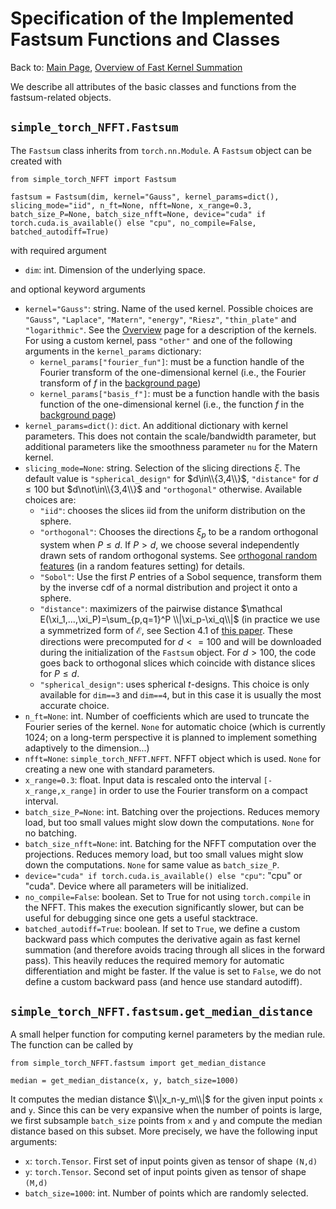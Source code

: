 # Specification of the Implemented Fastsum Functions and Classes

Back to: [Main Page](../../readme.md), [Overview of Fast Kernel Summation](overview.md)

We describe all attributes of the basic classes and functions from the fastsum-related objects.

## `simple_torch_NFFT.Fastsum`

The `Fastsum` class inherits from `torch.nn.Module`. A `Fastsum` object can be created with
```
from simple_torch_NFFT import Fastsum

fastsum = Fastsum(dim, kernel="Gauss", kernel_params=dict(), slicing_mode="iid", n_ft=None, nfft=None, x_range=0.3, batch_size_P=None, batch_size_nfft=None, device="cuda" if torch.cuda.is_available() else "cpu", no_compile=False, batched_autodiff=True)
```
with required argument

- `dim`: int. Dimension of the underlying space.

and optional keyword arguments

- `kernel="Gauss"`: string. Name of the used kernel. Possible choices are `"Gauss"`, `"Laplace"`, `"Matern"`, `"energy"`, `"Riesz"`, `"thin_plate"` and `"logarithmic"`. See the [Overview](overview.md) page for a description of the kernels. For using a custom kernel, pass `"other"` and one of the following arguments in the `kernel_params` dictionary:
    - `kernel_params["fourier_fun"]`: must be a function handle of the Fourier transform of the one-dimensional kernel (i.e., the Fourier transform of $f$ in the [background page](background.md))
    - `kernel_params["basis_f"]`: must be a function handle with the basis function of the one-dimensional kernel (i.e., the function $f$ in the [background page](background.md))
- `kernel_params=dict()`: `dict`. An additional dictionary with kernel parameters. This does not contain the scale/bandwidth parameter, but additional parameters like the smoothness parameter `nu` for the Matern kernel.
- `slicing_mode=None`: string. Selection of the slicing directions $\xi$. The default value is `"spherical_design"` for $d\in\\{3,4\\}$, `"distance"` for $d \leq 100$ but $d\not\in\\{3,4\\}$ and `"orthogonal"` otherwise. Available choices are:
	-  `"iid"`: chooses the slices iid from the uniform distribution on the sphere.
	- `"orthogonal"`: Chooses the directions $\xi_p$ to be a random orthogonal system when $P\le d$. If $P>d$, we choose several independently drawn sets of random orthogonal systems. See [orthogonal random features](https://arxiv.org/abs/1610.09072) (in a random features setting) for details.
	- `"Sobol"`: Use the first $P$ entries of a Sobol sequence, transform them by the inverse cdf of a normal distribution and project it onto a sphere.
	- `"distance"`: maximizers of the pairwise distance $\mathcal E(\xi_1,...,\xi_P)=\sum_{p,q=1}^P \\|\xi_p-\xi_q\\|$ (in practice we use a symmetrized form of $\mathcal E$, see Section 4.1 of [this paper](https://arxiv.org/abs/2410.01316). These directions were precomputed for $d<=100$ and will be downloaded during the initialization of the `Fastsum` object. For $d>100$, the code goes back to orthogonal slices which coincide with distance slices for $P\leq d$.
	- `"spherical_design"`: uses spherical $t$-designs. This choice is only available for `dim==3` and `dim==4`, but in this case it is usually the most accurate choice.
- `n_ft=None`: int. Number of coefficients which are used to truncate the Fourier series of the kernel. `None` for automatic choice (which is currently 1024; on a long-term perspective it is planned to implement something adaptively to the dimension...)
- `nfft=None`: `simple_torch_NFFT.NFFT`. NFFT object which is used. `None` for creating a new one with standard parameters.
- `x_range=0.3`: float. Input data is rescaled onto the interval `[-x_range,x_range]` in order to use the Fourier transform on a compact interval.
- `batch_size_P=None`: int. Batching over the projections. Reduces memory load, but too small values might slow down the computations. `None` for no batching.
- `batch_size_nfft=None`: int. Batching for the NFFT computation over the projections. Reduces memory load, but too small values might slow down the computations. `None` for same value as `batch_size_P`.
- `device="cuda" if torch.cuda.is_available() else "cpu"`: "cpu" or "cuda". Device where all parameters will be initialized.
- `no_compile=False`: boolean. Set to True for not using `torch.compile` in the NFFT. This makes the execution significantly slower, but can be useful for debugging since one gets a useful stacktrace.
- `batched_autodiff=True`: boolean. If set to `True`, we define a custom backward pass which computes the derivative again as fast kernel summation (and therefore avoids tracing through all slices in the forward pass). This heavily reduces the required memory for automatic differentiation and might be faster. If the value is set to `False`, we do not define a custom backward pass (and hence use standard autodiff).

## `simple_torch_NFFT.fastsum.get_median_distance`

A small helper function for computing kernel parameters by the median rule. The function can be called by

```
from simple_torch_NFFT.fastsum import get_median_distance

median = get_median_distance(x, y, batch_size=1000)
```

It computes the median distance $\\|x_n-y_m\\|$ for the given input points `x` and `y`. Since this can be very expansive when the number of points is large, we first subsample `batch_size` points from `x` and `y` and compute the median distance based on this subset. More precisely, we have the following input arguments:

- `x`: `torch.Tensor`. First set of input points given as tensor of shape `(N,d)`
- `y`: `torch.Tensor`. Second set of input points given as tensor of shape `(M,d)`
- `batch_size=1000`: int. Number of points which are randomly selected.